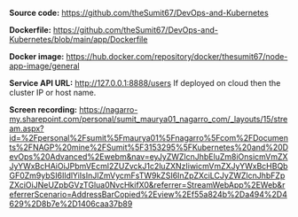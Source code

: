 **Source code:** https://github.com/theSumit67/DevOps-and-Kubernetes

**Dockerfile:** https://github.com/theSumit67/DevOps-and-Kubernetes/blob/main/app/Dockerfile

**Docker image:** https://hub.docker.com/repository/docker/thesumit67/node-app-image/general

**Service API URL:** http://127.0.0.1:8888/users    If deployed on cloud then the cluster IP or host name.

**Screen recording:** https://nagarro-my.sharepoint.com/personal/sumit_maurya01_nagarro_com/_layouts/15/stream.aspx?id=%2Fpersonal%2Fsumit%5Fmaurya01%5Fnagarro%5Fcom%2FDocuments%2FNAGP%20mine%2FSumit%5F3153295%5FKubernetes%20and%20DevOps%20Advanced%2Ewebm&nav=eyJyZWZlcnJhbEluZm8iOnsicmVmZXJyYWxBcHAiOiJPbmVEcml2ZUZvckJ1c2luZXNzIiwicmVmZXJyYWxBcHBQbGF0Zm9ybSI6IldlYiIsInJlZmVycmFsTW9kZSI6InZpZXciLCJyZWZlcnJhbFZpZXciOiJNeUZpbGVzTGlua0NvcHkifX0&referrer=StreamWebApp%2EWeb&referrerScenario=AddressBarCopied%2Eview%2Ef55a824b%2Da494%2D4629%2D8b7e%2D1406caa37b89
